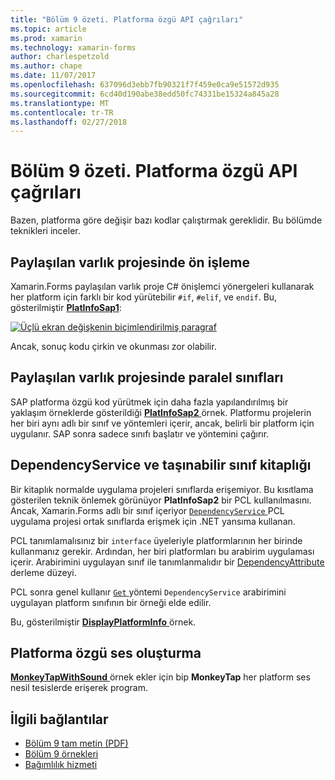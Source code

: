 ```yaml
---
title: "Bölüm 9 özeti. Platforma özgü API çağrıları"
ms.topic: article
ms.prod: xamarin
ms.technology: xamarin-forms
author: charlespetzold
ms.author: chape
ms.date: 11/07/2017
ms.openlocfilehash: 637096d3ebb7fb90321f7f459e0ca9e51572d935
ms.sourcegitcommit: 6cd40d190abe38edd50fc74331be15324a845a28
ms.translationtype: MT
ms.contentlocale: tr-TR
ms.lasthandoff: 02/27/2018
---
```

# <a name="summary-of-chapter-9-platform-specific-api-calls"></a>Bölüm 9 özeti. Platforma özgü API çağrıları

Bazen, platforma göre değişir bazı kodlar çalıştırmak gereklidir. Bu bölümde teknikleri inceler.

## <a name="preprocessing-in-the-shared-asset-project"></a>Paylaşılan varlık projesinde ön işleme

Xamarin.Forms paylaşılan varlık proje C# önişlemci yönergeleri kullanarak her platform için farklı bir kod yürütebilir `#if`, `#elif`, ve `endif`. Bu, gösterilmiştir [ **PlatInfoSap1**](https://github.com/xamarin/xamarin-forms-book-samples/tree/master/Chapter09/PlatInfoSap1):

[![Üçlü ekran değişkenin biçimlendirilmiş paragraf](images/ch09fg01-small.png "cihaz modeli ve işletim sistemi")](images/ch09fg01-large.png "cihaz modeli ve işletim sistemi")

Ancak, sonuç kodu çirkin ve okunması zor olabilir.

## <a name="parallel-classes-in-the-shared-asset-project"></a>Paylaşılan varlık projesinde paralel sınıfları

SAP platforma özgü kod yürütmek için daha fazla yapılandırılmış bir yaklaşım örneklerde gösterildiği [ **PlatInfoSap2** ](https://github.com/xamarin/xamarin-forms-book-samples/tree/master/Chapter09/PlatInfoSap2) örnek. Platformu projelerin her biri aynı adlı bir sınıf ve yöntemleri içerir, ancak, belirli bir platform için uygulanır. SAP sonra sadece sınıfı başlatır ve yöntemini çağırır.

## <a name="dependencyservice-and-the-portable-class-library"></a>DependencyService ve taşınabilir sınıf kitaplığı

Bir kitaplık normalde uygulama projeleri sınıflarda erişemiyor. Bu kısıtlama gösterilen teknik önlemek görünüyor **PlatInfoSap2** bir PCL kullanılmasını. Ancak, Xamarin.Forms adlı bir sınıf içeriyor [ `DependencyService` ](https://developer.xamarin.com/api/type/Xamarin.Forms.DependencyService/) PCL uygulama projesi ortak sınıflarda erişmek için .NET yansıma kullanan.

PCL tanımlamalısınız bir `interface` üyeleriyle platformlarının her birinde kullanmanız gerekir. Ardından, her biri platformları bu arabirim uygulaması içerir. Arabirimini uygulayan sınıf ile tanımlanmalıdır bir [DependencyAttribute](https://developer.xamarin.com/api/type/Xamarin.Forms.DependencyAttribute/) derleme düzeyi.

PCL sonra genel kullanır [ `Get` ](https://developer.xamarin.com/api/member/Xamarin.Forms.DependencyService.Get{T}/p/Xamarin.Forms.DependencyFetchTarget/) yöntemi `DependencyService` arabirimini uygulayan platform sınıfının bir örneği elde edilir.

Bu, gösterilmiştir [ **DisplayPlatformInfo** ](https://github.com/xamarin/xamarin-forms-book-samples/tree/master/Chapter09/DisplayPlatformInfo) örnek.

## <a name="platform-specific-sound-generation"></a>Platforma özgü ses oluşturma

[ **MonkeyTapWithSound** ](https://github.com/xamarin/xamarin-forms-book-samples/tree/master/Chapter09/MonkeyTapWithSound) örnek ekler için bip **MonkeyTap** her platform ses nesil tesislerde erişerek program.



## <a name="related-links"></a>İlgili bağlantılar

- [Bölüm 9 tam metin (PDF)](https://download.xamarin.com/developer/xamarin-forms-book/XamarinFormsBook-Ch09-Apr2016.pdf)
- [Bölüm 9 örnekleri](https://github.com/xamarin/xamarin-forms-book-samples/tree/master/Chapter09)
- [Bağımlılık hizmeti](~/xamarin-forms/app-fundamentals/dependency-service/index.md)
